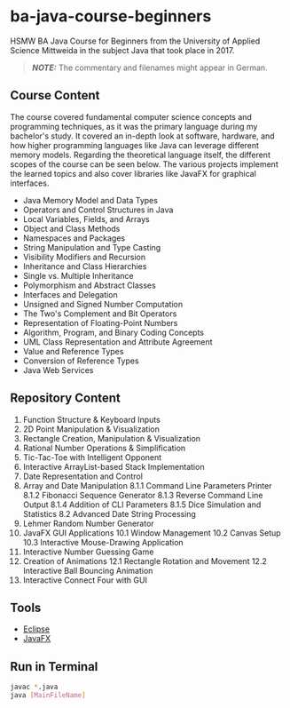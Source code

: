 # ba-java-course-beginners

HSMW BA Java Course for Beginners from the University of Applied Science Mittweida in the subject Java that took place in 2017.

> **_NOTE:_** The commentary and filenames might appear in German.

## Course Content

The course covered fundamental computer science concepts and programming techniques, as it was the primary language during my bachelor's study. It covered an in-depth look at software, hardware, and how higher programming languages like Java can leverage different memory models. Regarding the theoretical language itself, the different scopes of the course can be seen below. The various projects implement the learned topics and also cover libraries like JavaFX for graphical interfaces.

- Java Memory Model and Data Types
- Operators and Control Structures in Java
- Local Variables, Fields, and Arrays
- Object and Class Methods
- Namespaces and Packages
- String Manipulation and Type Casting
- Visibility Modifiers and Recursion
- Inheritance and Class Hierarchies
- Single vs. Multiple Inheritance
- Polymorphism and Abstract Classes
- Interfaces and Delegation
- Unsigned and Signed Number Computation
- The Two's Complement and Bit Operators
- Representation of Floating-Point Numbers
- Algorithm, Program, and Binary Coding Concepts
- UML Class Representation and Attribute Agreement
- Value and Reference Types
- Conversion of Reference Types
- Java Web Services

## Repository Content

1. Function Structure & Keyboard Inputs
2. 2D Point Manipulation & Visualization
3. Rectangle Creation, Manipulation & Visualization
4. Rational Number Operations & Simplification
5. Tic-Tac-Toe with Intelligent Opponent
6. Interactive ArrayList-based Stack Implementation
7. Date Representation and Control
8. Array and Date Manipulation
   8.1.1 Command Line Parameters Printer
   8.1.2 Fibonacci Sequence Generator
   8.1.3 Reverse Command Line Output
   8.1.4 Addition of CLI Parameters
   8.1.5 Dice Simulation and Statistics
   8.2 Advanced Date String Processing
9. Lehmer Random Number Generator
10. JavaFX GUI Applications
    10.1 Window Management
    10.2 Canvas Setup
    10.3 Interactive Mouse-Drawing Application
11. Interactive Number Guessing Game
12. Creation of Animations
    12.1 Rectangle Rotation and Movement
    12.2 Interactive Ball Bouncing Animation
13. Interactive Connect Four with GUI

## Tools

- [Eclipse](https://www.eclipse.org)
- [JavaFX](https://openjfx.io/)

## Run in Terminal

```bash
javac *.java
java [MainFileName]
```
